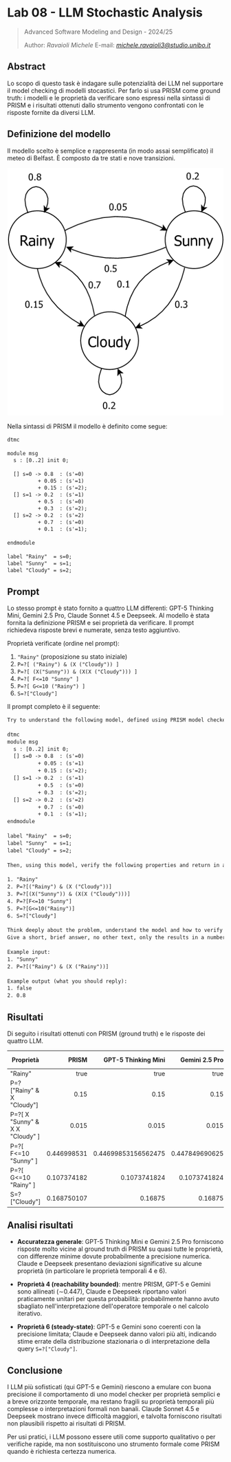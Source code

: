 # Lab 08 - LLM Stochastic Analysis

> Advanced Software Modeling and Design - 2024/25
>
> Author: *Ravaioli Michele*
> E-mail: *[michele.ravaioli3@studio.unibo.it](mailto:michele.ravaioli3@studio.unibo.it)*

## Abstract

Lo scopo di questo task è indagare sulle potenzialità dei LLM nel supportare il model checking di modelli stocastici. Per farlo si usa PRISM come ground truth: i modelli e le proprietà da verificare sono espressi nella sintassi di PRISM e i risultati ottenuti dallo strumento vengono confrontati con le risposte fornite da diversi LLM.

## Definizione del modello

Il modello scelto è semplice e rappresenta (in modo assai semplificato) il meteo di Belfast. È composto da tre stati e nove transizioni.

![Diagram of the model](./Model-representing-the-weather-of-Belfast-in-Northern-Ireland.png)

Nella sintassi di PRISM il modello è definito come segue:

```prism
dtmc

module msg
  s : [0..2] init 0;
  
  [] s=0 -> 0.8  : (s'=0)
          + 0.05 : (s'=1)
          + 0.15 : (s'=2);
  [] s=1 -> 0.2  : (s'=1) 
          + 0.5  : (s'=0) 
          + 0.3  : (s'=2);
  [] s=2 -> 0.2  : (s'=2)
          + 0.7  : (s'=0)
          + 0.1  : (s'=1);

endmodule

label "Rainy"  = s=0;
label "Sunny"  = s=1;
label "Cloudy" = s=2;
```

## Prompt

Lo stesso prompt è stato fornito a quattro LLM differenti: GPT-5 Thinking Mini, Gemini 2.5 Pro, Claude Sonnet 4.5 e Deepseek. Al modello è stata fornita la definizione PRISM e sei proprietà da verificare. Il prompt richiedeva risposte brevi e numerate, senza testo aggiuntivo.

Proprietà verificate (ordine nel prompt):

1. `"Rainy"` (proposizione su stato iniziale)
2. `P=?[ ("Rainy") & (X ("Cloudy")) ]`
3. `P=?[ (X("Sunny")) & (X(X ("Cloudy"))) ]`
4. `P=?[ F<=10 "Sunny" ]`
5. `P=?[ G<=10 ("Rainy") ]`
6. `S=?["Cloudy"]`

Il prompt completo è il seguente:

```txt
Try to understand the following model, defined using PRISM model checker specific syntax:

dtmc
module msg
  s : [0..2] init 0;
  [] s=0 -> 0.8  : (s'=0)
          + 0.05 : (s'=1)
          + 0.15 : (s'=2);
  [] s=1 -> 0.2  : (s'=1) 
          + 0.5  : (s'=0) 
          + 0.3  : (s'=2);
  [] s=2 -> 0.2  : (s'=2)
          + 0.7  : (s'=0)
          + 0.1  : (s'=1);
endmodule

label "Rainy"  = s=0;
label "Sunny"  = s=1;
label "Cloudy" = s=2;

Then, using this model, verify the following properties and return in a list the results of the verification:

1. "Rainy"
2. P=?[("Rainy") & (X ("Cloudy"))]
3. P=?[(X("Sunny")) & (X(X ("Cloudy")))] 
4. P=?[F<=10 "Sunny"]
5. P=?[G<=10("Rainy")]
6. S=?["Cloudy"]
   
Think deeply about the problem, understand the model and how to verify it, study the syntax and documentation of PRISM before replying, take your time for the answers.
Give a short, brief answer, no other text, only the results in a numbered list. DO NOT USE ANY EXTERNAL TOOL, ONLY YOUR OWN PREDICTIONS OF THE MODEL.

Example input:
1. "Sunny"
2. P=?[("Rainy") & (X ("Rainy"))]

Example output (what you should reply):
1. false
2. 0.8
```

## Risultati

Di seguito i risultati ottenuti con PRISM (ground truth) e le risposte dei quattro LLM.

| Proprietà                          |       PRISM | GPT-5 Thinking Mini | Gemini 2.5 Pro | Claude Sonnet 4.5 |           Deepseek |
| ---------------------------------- | ----------: | ------------------: | -------------: | ----------------: | -----------------: |
| "Rainy"                         |        true |                true |           true |              true |               true |
| P=?["Rainy" & X "Cloudy"]       |        0.15 |                0.15 |           0.15 |              0.15 |              0.105 |
| P=?[ X "Sunny" & X X "Cloudy" ] |       0.015 |               0.015 |          0.015 |             0.015 |              0.015 |
| P=?[ F<=10 "Sunny" ]            | 0.446998531 | 0.44699853156562475 | 0.447849690625 |      0.9999990463 | 0.9999999999999998 |
| P=?[ G<=10 "Rainy" ]            | 0.107374182 |        0.1073741824 |   0.1073741824 |      0.1073741824 |                0.0 |
| S=?["Cloudy"]                   | 0.168750107 |             0.16875 |        0.16875 |    0.230769230769 | 0.2666666666666667 |

## Analisi risultati

* **Accuratezza generale**: GPT-5 Thinking Mini e Gemini 2.5 Pro forniscono risposte molto vicine al ground truth di PRISM su quasi tutte le proprietà, con differenze minime dovute probabilmente a precisione numerica. Claude e Deepseek presentano deviazioni significative su alcune proprietà (in particolare le proprietà temporali 4 e 6).

* **Proprietà 4 (reachability bounded)**: mentre PRISM, GPT-5 e Gemini sono allineati (∼0.447), Claude e Deepseek riportano valori praticamente unitari per questa probabilità: probabilmente hanno avuto sbagliato nell'interpretazione dell'operatore temporale o nel calcolo iterativo.

* **Proprietà 6 (steady-state)**: GPT-5 e Gemini sono coerenti con la precisione limitata; Claude e Deepseek danno valori più alti, indicando stime errate della distribuzione stazionaria o di interpretazione della query `S=?["Cloudy"]`.

## Conclusione

I LLM più sofisticati (qui GPT-5 e Gemini) riescono a emulare con buona precisione il comportamento di uno model checker per proprietà semplici e a breve orizzonte temporale, ma restano fragili su proprietà temporali più complesse o interpretazioni formali non banali. Claude Sonnet 4.5 e Deepseek mostrano invece difficoltà maggiori, e talvolta forniscono risultati non plausibili rispetto ai risultati di PRISM.

Per usi pratici, i LLM possono essere utili come supporto qualitativo o per verifiche rapide, ma non sostituiscono uno strumento formale come PRISM quando è richiesta certezza numerica.
